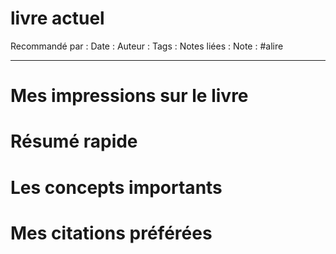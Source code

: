# livre actuel
Recommandé par :
Date :
Auteur  :
Tags :
Notes liées :
Note :
#alire

- - - -
# Mes impressions sur le livre

# Résumé rapide

# Les concepts importants

# Mes citations préférées
